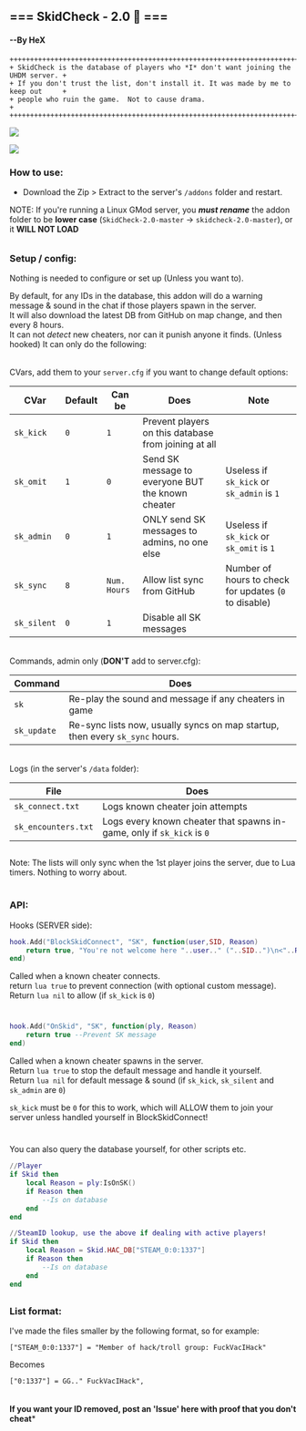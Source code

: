 ## === SkidCheck - 2.0 :hammer: ===
#### --By HeX

```
++++++++++++++++++++++++++++++++++++++++++++++++++++++++++++++++++++++++++++++++++++
+ SkidCheck is the database of players who *I* don't want joining the UHDM server. +
+ If you don't trust the list, don't install it. It was made by me to keep out     +
+ people who ruin the game.  Not to cause drama.                                   +
++++++++++++++++++++++++++++++++++++++++++++++++++++++++++++++++++++++++++++++++++++
```

![](http://i.imgur.com/qJSb8nT.png)

![](http://i.imgur.com/diOzkSg.png)



### How to use:
* Download the Zip > Extract to the server's ```/addons``` folder and restart.

NOTE: If you're running a Linux GMod server, you ***must rename*** the addon folder to be **lower case**
(```SkidCheck-2.0-master``` -> ```skidcheck-2.0-master```), or it **WILL NOT LOAD**

######
##
### Setup / config:
Nothing is needed to configure or set up (Unless you want to).

By default, for any IDs in the database, this addon will do a warning message & sound
in the chat if those players spawn in the server.  
It will also download the latest DB from GitHub on map change, and then every 8 hours.  
It can not *detect* new cheaters, nor can it punish anyone it finds. (Unless hooked)
It can only do the following:

######
CVars, add them to your ```server.cfg``` if you want to change default options:

| CVar | Default | Can be | Does | Note |
| ----------- | ----- | ----- | ---------------------------------------------------- | -------------------------------------------- |
|```sk_kick```|```0```|```1```| Prevent players on this database from joining at all | |
|```sk_omit```|```1```|```0```| Send SK message to everyone BUT the known cheater | Useless if ```sk_kick``` or ```sk_admin``` is ```1``` |
|```sk_admin```|```0```|```1```| ONLY send SK messages to admins, no one else | Useless if ```sk_kick``` or ```sk_omit``` is ```1``` |
|```sk_sync```|```8```| ```Num. Hours``` | Allow list sync from GitHub | Number of hours to check for updates (```0``` to disable) |
|```sk_silent```|```0```|```1```| Disable all SK messages |  |


######
Commands, admin only (**DON'T** add to server.cfg):

| Command | Does |
| ------- | ---- |
|```sk```| Re-play the sound and message if any cheaters in game |
|```sk_update```| Re-sync lists now, usually syncs on map startup, then every ```sk_sync``` hours.


######
Logs (in the server's ```/data``` folder):

| File | Does |
| ------- | ---- |
|```sk_connect.txt```| Logs known cheater join attempts |
|```sk_encounters.txt```| Logs every known cheater that spawns in-game, only if ```sk_kick``` is ```0``` |


##

Note: The lists will only sync when the 1st player joins the server, due to Lua timers.
Nothing to worry about.

#

### API:
Hooks (SERVER side):

```lua
hook.Add("BlockSkidConnect", "SK", function(user,SID, Reason)
	return true, "You're not welcome here "..user.." ("..SID..")\n<"..Reason..">" --Reject connection
end)
```
Called when a known cheater connects.  
return ```lua true``` to prevent connection (with optional custom message).  
Return ```lua nil``` to allow (if ```sk_kick``` is ```0```)
#



```lua
hook.Add("OnSkid", "SK", function(ply, Reason)
	return true --Prevent SK message
end)
```

Called when a known cheater spawns in the server.  
Return ```lua true``` to stop the default message and handle it yourself.  
Return ```lua nil``` for default message & sound (if ```sk_kick```, ```sk_silent``` and ```sk_admin``` are ```0```)  

```sk_kick``` must be ```0``` for this to work, which will ALLOW them to join your server unless handled yourself in BlockSkidConnect!  

#



You can also query the database yourself, for other scripts etc.
```lua
//Player
if Skid then
	local Reason = ply:IsOnSK()
	if Reason then
		--Is on database
	end
end

//SteamID lookup, use the above if dealing with active players!
if Skid then
	local Reason = Skid.HAC_DB["STEAM_0:0:1337"]
	if Reason then
		--Is on database
	end
end
```


##
### List format:
I've made the files smaller by the following format, so for example:
```
["STEAM_0:0:1337"] = "Member of hack/troll group: FuckVacIHack"
```
Becomes
```
["0:1337"] = GG.." FuckVacIHack",
```
##

######
**If you want your ID removed, post an 'Issue' here with proof that you don't cheat***

#




